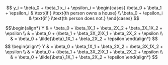 




$$
y_i = \beta_0 + \beta_1 x_i + \epsilon_i =
    \begin{cases}
      \beta_0 + \beta_1 + \epsilon_i & \text{if } i\text{th person owns a house} \\
      \beta_0 + \epsilon_i & \text{if } i\text{th person does not.}
    \end{cases}
$$

$$\begin{align*} Y & = \beta_0 + \beta_1X_1 + \beta_2X_2 + \beta_3X_1X_2 + \epsilon \\ & = \beta_0 + (\beta_1 + \beta_3X_2)X_1 + \beta_2X_2 + \epsilon \\ & = \beta_0 + \tilde{\beta}_1X_1 + \beta_2X_2 + \epsilon \end{align*}
$$
$$
\begin{align*}
Y & = \beta_0 + \beta_1X_1 + \beta_2X_2 + \beta_3X_1X_2 + \epsilon \\
  & = \beta_0 + (\beta_1 + \beta_3X_2)X_1 + \beta_2X_2 + \epsilon \\
  & = \beta_0 + \tilde{\beta}_1X_1 + \beta_2X_2 + \epsilon
\end{align*}
$$